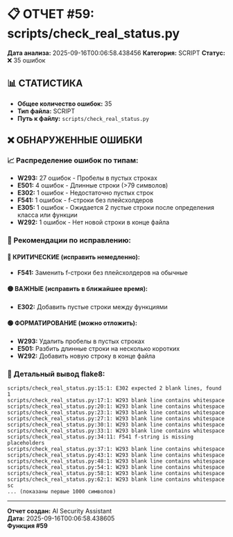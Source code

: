 # 📋 ОТЧЕТ #59: scripts/check_real_status.py

**Дата анализа:** 2025-09-16T00:06:58.438456
**Категория:** SCRIPT
**Статус:** ❌ 35 ошибок

## 📊 СТАТИСТИКА

- **Общее количество ошибок:** 35
- **Тип файла:** SCRIPT
- **Путь к файлу:** `scripts/check_real_status.py`

## ❌ ОБНАРУЖЕННЫЕ ОШИБКИ

### 📈 Распределение ошибок по типам:

- **W293:** 27 ошибок - Пробелы в пустых строках
- **E501:** 4 ошибок - Длинные строки (>79 символов)
- **E302:** 1 ошибок - Недостаточно пустых строк
- **F541:** 1 ошибок - f-строки без плейсхолдеров
- **E305:** 1 ошибок - Ожидается 2 пустые строки после определения класса или функции
- **W292:** 1 ошибок - Нет новой строки в конце файла

### 🎯 Рекомендации по исправлению:

#### 🔴 КРИТИЧЕСКИЕ (исправить немедленно):
- **F541:** Заменить f-строки без плейсхолдеров на обычные

#### 🟡 ВАЖНЫЕ (исправить в ближайшее время):
- **E302:** Добавить пустые строки между функциями

#### 🟢 ФОРМАТИРОВАНИЕ (можно отложить):
- **W293:** Удалить пробелы в пустых строках
- **E501:** Разбить длинные строки на несколько коротких
- **W292:** Добавить новую строку в конце файла

### 📝 Детальный вывод flake8:

```
scripts/check_real_status.py:15:1: E302 expected 2 blank lines, found 1
scripts/check_real_status.py:17:1: W293 blank line contains whitespace
scripts/check_real_status.py:20:1: W293 blank line contains whitespace
scripts/check_real_status.py:23:1: W293 blank line contains whitespace
scripts/check_real_status.py:27:1: W293 blank line contains whitespace
scripts/check_real_status.py:30:1: W293 blank line contains whitespace
scripts/check_real_status.py:33:1: W293 blank line contains whitespace
scripts/check_real_status.py:34:11: F541 f-string is missing placeholders
scripts/check_real_status.py:37:1: W293 blank line contains whitespace
scripts/check_real_status.py:43:1: W293 blank line contains whitespace
scripts/check_real_status.py:48:1: W293 blank line contains whitespace
scripts/check_real_status.py:54:1: W293 blank line contains whitespace
scripts/check_real_status.py:58:1: W293 blank line contains whitespace
scripts/check_real_status.py:62:1: W293 blank line contains whitespace
sc
... (показаны первые 1000 символов)
```

---
**Отчет создан:** AI Security Assistant  
**Дата:** 2025-09-16T00:06:58.438605  
**Функция #59**
